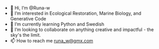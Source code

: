 - 👋 Hi, I’m @Runa-w
- 👀 I’m interested in Ecological Restoration, Marine Biology, and Generative Code
- 🌱 I’m currently learning Python and Swedish
- 💞️ I’m looking to collaborate on anything creative and impactful - the sky's the limit.
- 📫 How to reach me runa_w@gmx.com

<!---
Runa-w/Runa-w is a ✨ special ✨ repository because its `README.md` (this file) appears on your GitHub profile.
You can click the Preview link to take a look at your changes.
--->

